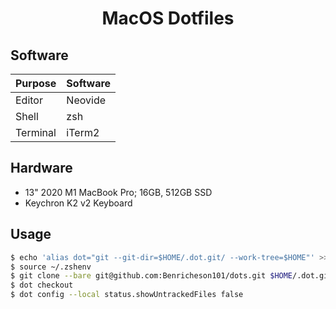 <h1 align="center">MacOS Dotfiles</h1>

## Software
| **Purpose** | **Software** |
| ----------- | ------------ |
| Editor      | Neovide      |
| Shell       | zsh          |
| Terminal    | iTerm2       |

## Hardware
- 13" 2020 M1 MacBook Pro; 16GB, 512GB SSD
- Keychron K2 v2 Keyboard

## Usage
```sh
$ echo 'alias dot="git --git-dir=$HOME/.dot.git/ --work-tree=$HOME"' >> $HOME/.zshenv
$ source ~/.zshenv
$ git clone --bare git@github.com:Benricheson101/dots.git $HOME/.dot.git
$ dot checkout
$ dot config --local status.showUntrackedFiles false
```
